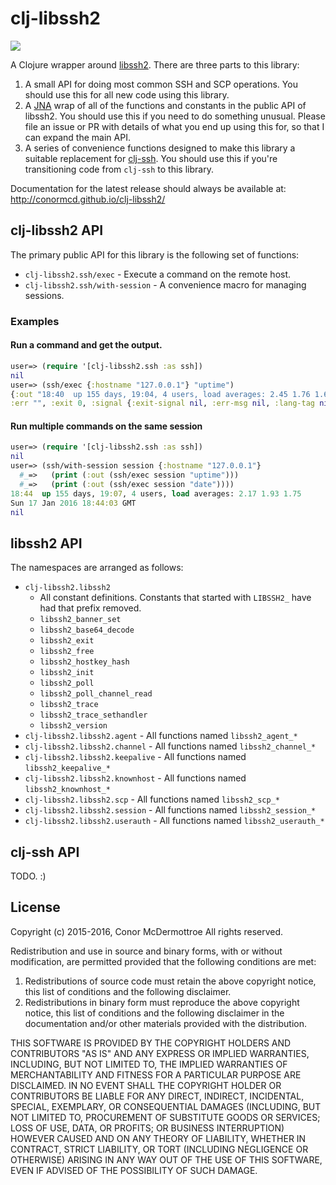 # clj-libssh2

![](https://clojars.org/clj-libssh2/latest-version.svg)

A Clojure wrapper around [libssh2](http://www.libssh2.org/). There are three
parts to this library:

1. A small API for doing most common SSH and SCP operations. You should use
   this for all new code using this library.
2. A [JNA](https://github.com/Chouser/clojure-jna) wrap of all of the
   functions and constants in the public API of libssh2. You should use this
   if you need to do something unusual. Please file an issue or PR with
   details of what you end up using this for, so that I can expand the main
   API.
3. A series of convenience functions designed to make this library a suitable
   replacement for [clj-ssh](https://github.com/hugoduncan/clj-ssh). You
   should use this if you're transitioning code from `clj-ssh` to this
   library.

Documentation for the latest release should always be available at:
http://conormcd.github.io/clj-libssh2/

## clj-libssh2 API

The primary public API for this library is the following set of functions:

- `clj-libssh2.ssh/exec` - Execute a command on the remote host.
- `clj-libssh2.ssh/with-session` - A convenience macro for managing sessions.

### Examples

#### Run a command and get the output.

```clojure
user=> (require '[clj-libssh2.ssh :as ssh])
nil
user=> (ssh/exec {:hostname "127.0.0.1"} "uptime")
{:out "18:40  up 155 days, 19:04, 4 users, load averages: 2.45 1.76 1.66\n",
:err "", :exit 0, :signal {:exit-signal nil, :err-msg nil, :lang-tag nil}}
```

#### Run multiple commands on the same session

```clojure
user=> (require '[clj-libssh2.ssh :as ssh])
nil
user=> (ssh/with-session session {:hostname "127.0.0.1"}
  #_=>   (print (:out (ssh/exec session "uptime")))
  #_=>   (print (:out (ssh/exec session "date"))))
18:44  up 155 days, 19:07, 4 users, load averages: 2.17 1.93 1.75
Sun 17 Jan 2016 18:44:03 GMT
nil
```

## libssh2 API

The namespaces are arranged as follows:

- `clj-libssh2.libssh2`
  - All constant definitions. Constants that started with `LIBSSH2_` have had
    that prefix removed.
  - `libssh2_banner_set`
  - `libssh2_base64_decode`
  - `libssh2_exit`
  - `libssh2_free`
  - `libssh2_hostkey_hash`
  - `libssh2_init`
  - `libssh2_poll`
  - `libssh2_poll_channel_read`
  - `libssh2_trace`
  - `libssh2_trace_sethandler`
  - `libssh2_version`
- `clj-libssh2.libssh2.agent` - All functions named `libssh2_agent_*`
- `clj-libssh2.libssh2.channel` - All functions named `libssh2_channel_*`
- `clj-libssh2.libssh2.keepalive` - All functions named `libssh2_keepalive_*`
- `clj-libssh2.libssh2.knownhost` - All functions named `libssh2_knownhost_*`
- `clj-libssh2.libssh2.scp` - All functions named `libssh2_scp_*`
- `clj-libssh2.libssh2.session` - All functions named `libssh2_session_*`
- `clj-libssh2.libssh2.userauth` - All functions named `libssh2_userauth_*`

## clj-ssh API

TODO. :)

## License

Copyright (c) 2015-2016, Conor McDermottroe
All rights reserved.

Redistribution and use in source and binary forms, with or without
modification, are permitted provided that the following conditions are met:

1. Redistributions of source code must retain the above copyright notice, this
   list of conditions and the following disclaimer.
2. Redistributions in binary form must reproduce the above copyright notice,
   this list of conditions and the following disclaimer in the documentation
   and/or other materials provided with the distribution.

THIS SOFTWARE IS PROVIDED BY THE COPYRIGHT HOLDERS AND CONTRIBUTORS "AS IS" AND
ANY EXPRESS OR IMPLIED WARRANTIES, INCLUDING, BUT NOT LIMITED TO, THE IMPLIED
WARRANTIES OF MERCHANTABILITY AND FITNESS FOR A PARTICULAR PURPOSE ARE
DISCLAIMED. IN NO EVENT SHALL THE COPYRIGHT HOLDER OR CONTRIBUTORS BE LIABLE
FOR ANY DIRECT, INDIRECT, INCIDENTAL, SPECIAL, EXEMPLARY, OR CONSEQUENTIAL
DAMAGES (INCLUDING, BUT NOT LIMITED TO, PROCUREMENT OF SUBSTITUTE GOODS OR
SERVICES; LOSS OF USE, DATA, OR PROFITS; OR BUSINESS INTERRUPTION) HOWEVER
CAUSED AND ON ANY THEORY OF LIABILITY, WHETHER IN CONTRACT, STRICT LIABILITY,
OR TORT (INCLUDING NEGLIGENCE OR OTHERWISE) ARISING IN ANY WAY OUT OF THE USE
OF THIS SOFTWARE, EVEN IF ADVISED OF THE POSSIBILITY OF SUCH DAMAGE.
